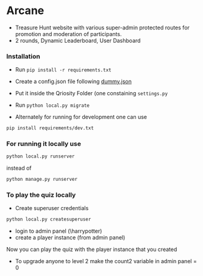# Arcane 

- Treasure Hunt website with various super-admin protected routes for promotion and moderation of participants.
- 2 rounds, Dynamic Leaderboard, User Dashboard

### Installation 
- Run ` pip install -r requirements.txt `
- Create a config.json file following <a href="dummy.json">dummy.json</a>
- Put it inside the Qriosity Folder (one constaining ```settings.py ``` 
- Run `python local.py migrate`

- Alternately for running for development one can use 
```sh
pip install requirements/dev.txt
```

### For running it locally use

```sh
python local.py runserver
```

instead of

```sh
python manage.py runserver
```

### To play the quiz locally 

- Create superuser credentials
```sh
python local.py createsuperuser
```
- login to admin panel (\harrypotter)
- create a player instance (from admin panel)

Now you can play the quiz with the player instance that you created  

- To upgrade anyone to level 2 make the count2 variable in admin panel = 0
